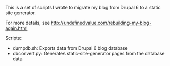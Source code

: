 This is a set of scripts I wrote to migrate my blog from Drupal 6 to a static site generator.

For more details, see <http://undefinedvalue.com/rebuilding-my-blog-again.html>

Scripts:

- dumpdb.sh: Exports data from Drupal 6 blog database
- dbconvert.py: Generates static-site-generator pages from the database data

